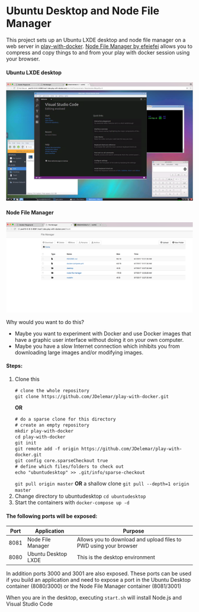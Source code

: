 # Ubuntu Desktop and Node File Manager

This project sets up an Ubuntu LXDE desktop and node file manager on a web server in [play-with-docker](http://labs.play-with-docker.com/). [Node File Manager by efeiefei](https://github.com/efeiefei/node-file-manager) allows you to compress and copy things to and from your play with docker session using your browser. 

#### Ubuntu LXDE desktop
<img src="https://github.com/JDelemar/play-with-docker/blob/master/ubuntudesktop/images/UbuntuDesktop.png"/>

#### Node File Manager
<img src="https://github.com/JDelemar/play-with-docker/blob/master/ubuntudesktop/images/NodeFileManager.png"/>

Why would you want to do this? 
  * Maybe you want to experiment with Docker and use Docker images that have a graphic user interface without doing it on your own computer.
  * Maybe you have a slow Internet connection which inhibits you from downloading large images and/or modifying images.

#### Steps:
1. Clone this
   ```
   # clone the whole repository
   git clone https://github.com/JDelemar/play-with-docker.git
   ```
   **OR**
   ```
   # do a sparse clone for this directory
   # create an empty repository
   mkdir play-with-docker
   cd play-with-docker
   git init
   git remote add -f origin https://github.com/JDelemar/play-with-docker.git
   git config core.sparseCheckout true
   # define which files/folders to check out
   echo "ubuntudesktop" >> .git/info/sparse-checkout
   ```
   `git pull origin master`  **OR** a shallow clone `git pull --depth=1 origin master`
2. Change directory to ubuntudesktop `cd ubuntudesktop`
3. Start the containers with `docker-compose up -d`


#### The following ports will be exposed:
|Port|Application|Purpose
|----|-----------|-------
|8081|Node File Manager|Allows you to download and upload files to PWD using your browser
|8080|Ubuntu Desktop LXDE|This is the desktop environment

In addition ports 3000 and 3001 are also exposed. These ports can be used if you build an application and need to expose a port in the Ubuntu Desktop container (8080/3000) or the Node File Manager container (8081/3001)

When you are in the desktop, executing `start.sh` will install Node.js and Visual Studio Code
